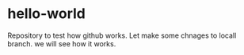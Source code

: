# hello-world
Repository to test how github works.
Let make some chnages to locall branch.
we will see how it works.
